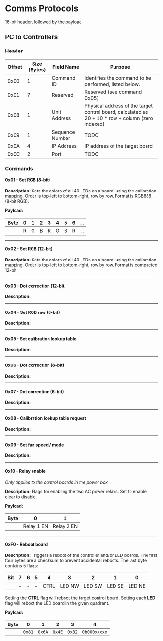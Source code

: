 # Comms Protocols

16-bit header, followed by the payload

## PC to Controllers

### Header

| Offset | Size (Bytes) |    Field Name   |                         Purpose                       |
|--------|--------------|-----------------|-------------------------------------------------------|
| 0x00   | 1            | Command ID      | Identifies the command to be performed, listed below. |
| 0x01   | 7            | Reserved        | Reserved (see command 0x05)                           |
| 0x08   | 1            | Unit Address    | Physical address of the target control board, calculated as 20 + 10 * row + column (zero indexed)
| 0x09   | 1            | Sequence Number | TODO                                                  |
| 0x0A   | 4            | IP Address      | IP address of the target board                        |
| 0x0C   | 2            | Port            | TODO                                                  |

### Commands

#### 0x01 - Set RGB (8-bit)
**Description:** Sets the colors of all 49 LEDs on a board, using the calibration mapping. Order is 
top-left to bottom-right, row by row. Format is RGB888 (8-bit RGB).

**Payload:**

| Byte | 0 | 1 | 2 | 3 | 4 | 5 | 6 | ... |
|------|:-:|:-:|:-:|:-:|:-:|:-:|:-:|:---:|
|      | R | G | B | R | G | B | R | ... |

----------

#### 0x02 - Set RGB (12-bit)
**Description:** Sets the colors of all 49 LEDs on a board, using the calibration mapping. Order is 
top-left to bottom-right, row by row. Format is compacted 12-bit

----------

#### 0x03 - Dot correction (12-bit)
**Description:**

----------

#### 0x04 - Set RGB raw (8-bit)
**Description:**

----------

#### 0x05 - Set calibration lookup table
**Description:**

----------

#### 0x06 - Dot correction (8-bit)
**Description:**

----------

#### 0x07 - Dot correction (6-bit)
**Description:**

----------

#### 0x08 - Calibration lookup table request
**Description:**

----------

#### 0x09 - Set fan speed / mode
**Description:**

----------

#### 0x10 - Relay enable
_Only applies to the control boards in the power box_

**Description:** Flags for enabling the two AC power relays. Set to enable, clear to disable.

**Payload:**

| Byte |      0     |      1     |
|------|:----------:|:----------:|
|      | Relay 1 EN | Relay 2 EN |

----------

#### 0xF0 - Reboot board
**Description:** Triggers a reboot of the controller and/or LED boards. The first four bytes are a 
checksum to prevent accidental reboots. The last byte contains 5 flags: 

|Bit|  7  |  6  |  5  |   4  |    3   |    2   |    1   |    0   |
|---|:---:|:---:|:---:|:----:|:------:|:------:|:------:|:------:|
|   |  -  |  -  |  -  | CTRL | LED NW | LED SW | LED SE | LED NE |

Setting the **CTRL** flag will reboot the target control board. Setting each **LED** flag will 
reboot the LED board in the given quadrant.

**Payload:**

| Byte |   0  |   1  |   2  |   3  |     4      |
|------|:----:|:----:|:----:|:----:|:----------:|
|      |`0x81`|`0x6A`|`0x4E`|`0xB2`|`0b000xxxxx`|

